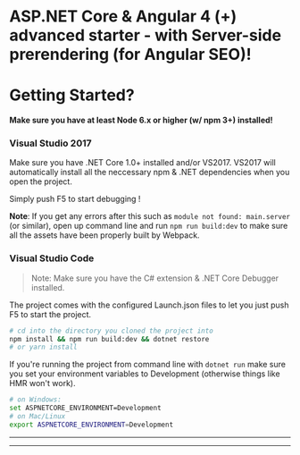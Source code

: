 ﻿# ASP.NET Core & Angular 4 (+) advanced starter - with Server-side prerendering (for Angular SEO)!

# Getting Started?

**Make sure you have at least Node 6.x or higher (w/ npm 3+) installed!**

### Visual Studio 2017

Make sure you have .NET Core 1.0+ installed and/or VS2017.
VS2017 will automatically install all the neccessary npm & .NET dependencies when you open the project.

Simply push F5 to start debugging !

**Note**: If you get any errors after this such as `module not found: main.server` (or similar), open up command line and run `npm run build:dev` to make sure all the assets have been properly built by Webpack.

### Visual Studio Code

> Note: Make sure you have the C# extension & .NET Core Debugger installed.

The project comes with the configured Launch.json files to let you just push F5 to start the project.

```bash
# cd into the directory you cloned the project into
npm install && npm run build:dev && dotnet restore
# or yarn install
```

If you're running the project from command line with `dotnet run` make sure you set your environment variables to Development (otherwise things like HMR won't work).

```bash
# on Windows:
set ASPNETCORE_ENVIRONMENT=Development
# on Mac/Linux
export ASPNETCORE_ENVIRONMENT=Development 
```
----

----